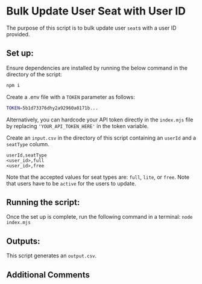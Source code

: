# Bulk Update User Seat with User ID

The purpose of this script is to bulk update user `seat`s with a user ID provided.

## Set up:

Ensure dependencies are installed by running the below command in the directory of the script:

```bash
npm i
```

Create a .env file with a `TOKEN` parameter as follows:

```bash
TOKEN=5b1d73376dhy2a92960a0171b...
```

Alternatively, you can hardcode your API token directly in the `index.mjs` file by replacing `'YOUR_API_TOKEN_HERE'` in the token variable.

Create an `input.csv` in the directory of this script containing an `userId` and a `seatType` column.
```csv
userId,seatType
<user_id>,full
<user_id>,free
```

Note that the accepted values for seat types are: `full`, `lite`, or `free`. Note that users have to be `active` for the users to update.

## Running the script:

Once the set up is complete, run the following command in a terminal:
`node index.mjs`

## Outputs:

This script generates an `output.csv`.

## Additional Comments
